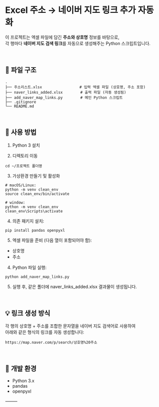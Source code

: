 

# Excel 주소 → 네이버 지도 링크 추가 자동화

이 프로젝트는 엑셀 파일에 담긴 **주소와 상호명** 정보를 바탕으로,  
각 행마다 **네이버 지도 검색 링크**를 자동으로 생성해주는 Python 스크립트입니다.

<br>

## 📁 파일 구조
```
.
├── 주소리스트.xlsx                 # 입력 엑셀 파일 (상호명, 주소 포함)  
├── naver_links_added.xlsx        # 출력 파일 (자동 생성됨)  
├── add_naver_map_links.py        # 메인 Python 스크립트  
├── .gitignore  
└── README.md  
```

<br>

## 🔧 사용 방법


1. Python 3 설치
   
2. 디렉토리 이동
```
cd ~/프로젝트 폴더명 
```

3. 가상환경 만들기 및 활성화  

```
# macOS/Linux:
python -m venv clean_env
source clean_env/bin/activate

# window:
python -m venv clean_env
clean_env\Scripts\activate
```

4. 의존 패키지 설치:
```
pip install pandas openpyxl
```

5.	엑셀 파일을 준비 (다음 열이 포함되어야 함):
- 상호명
- 주소

4.	Python 파일 실행: 
```
python add_naver_map_links.py
```

5. 실행 후, 같은 폴더에 naver_links_added.xlsx 결과물이 생성됩니다.

<br>

## 💡 링크 생성 방식

각 행의 상호명 + 주소를 조합한 문자열을 네이버 지도 검색어로 사용하여  
아래와 같은 형식의 링크를 자동 생성합니다:  
```
https://map.naver.com/p/search/상호명%20주소
```

<br>

## 🐍 개발 환경
- Python 3.x
- pandas
- openpyxl

⸻

